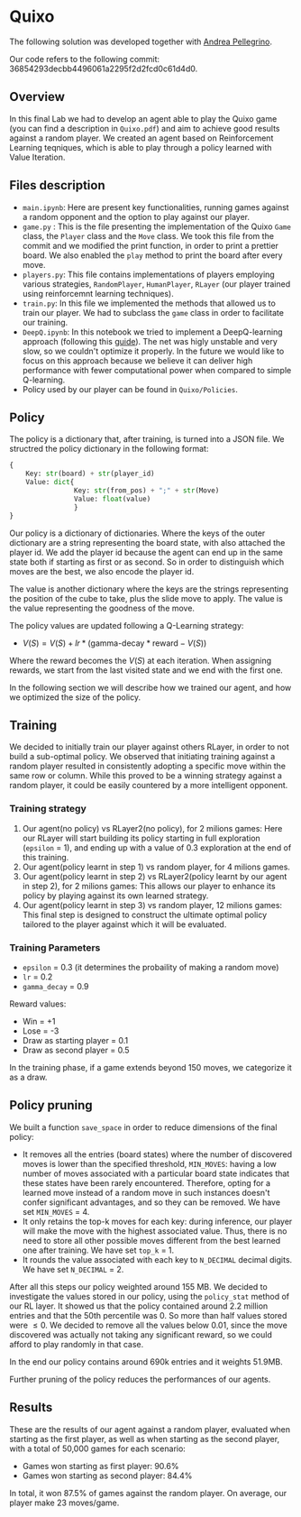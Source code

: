 # Quixo

The following solution was developed together with [Andrea Pellegrino](https://github.com/andry2327/Computational-Intelligence).

Our code refers to the following commit: 36854293decbb4496061a2295f2d2fcd0c61d4d0.

## Overview
In this final Lab we had to develop an agent able to play the Quixo game (you can find a description in ```Quixo.pdf```) and aim to achieve good results against a random player. 
We created an agent based on Reinforcement Learning teqniques, which is able to play through a policy learned with Value Iteration.

## Files description

- ```main.ipynb```: Here are present key functionalities, running games against a random opponent and the option to play against our player.
- ```game.py``` : This is the file presenting the implementation of the Quixo ```Game``` class, the ```Player``` class and the ```Move``` class. We took this file from the commit and we modified the print function, in order to print a prettier board. We also enabled the ```play``` method to print the board after every move.
- ```players.py```: This file contains implementations of players employing various strategies, ```RandomPlayer```, ```HumanPlayer```,  ```RLayer``` (our player trained using reinforcemnt learning techniques).
- ```train.py```: In this file we implemented the methods that allowed us to train our player. We had to subclass the ```game``` class in order to facilitate our training. 
- ```DeepQ.ipynb```: In this notebook we tried to implement a DeepQ-learning approach (following this [guide](https://towardsdatascience.com/how-to-teach-an-ai-to-play-games-deep-reinforcement-learning-28f9b920440a)). The net was higly unstable and very slow, so we couldn't optimize it properly. In the future we would like to focus on this approach because we believe it can deliver high performance with fewer computational power when compared to simple Q-learning.
- Policy used by our player can be found in ```Quixo/Policies```. 

## Policy
The policy is a dictionary that, after training, is turned into a JSON file. We structred the policy dictionary in the following format:
```python
{
    Key: str(board) + str(player_id)
    Value: dict{
                Key: str(from_pos) + ";" + str(Move)
                Value: float(value)
                }
}
```
Our policy is a dictionary of dictionaries.
Where the keys of the outer dictionary are a string representing the board state, with also attached the player id. We add the player id because the agent can end up in the same state both if starting as first or as second. So in order to distinguish which moves are the best, we also encode the player id.

The value is another dictionary where the keys are the strings representing the position of the cube to take, plus the slide move to apply. The value is the value representing the goodness of the move.

The policy values are updated following a Q-Learning strategy:
- $V(S) = V(S) + lr * (\text{gamma-decay}*\text{reward} - V(S))$

Where the reward becomes the $V(S)$ at each iteration. When assigning rewards, we start from the last visited state and we end with the first one.

In the following section we will describe how we trained our agent, and how we optimized the size of the policy.

## Training

We decided to initially train our player against others RLayer, in order to not build a sub-optimal policy. We observed that initiating training against a random player resulted in consistently adopting a specific move within the same row or column. While this proved to be a winning strategy against a random player, it could be easily countered by a more intelligent opponent.

### Training strategy

1. Our agent(no policy) vs RLayer2(no policy), for 2 milions games: Here our RLayer will start building its policy starting in full exploration (```epsilon``` = 1), and ending up with a value of 0.3 exploration at the end of this training.
2. Our agent(policy learnt in step 1) vs random player, for 4 milions games.
3. Our agent(policy learnt in step 2) vs RLayer2(policy learnt by our agent in step 2), for 2 milions games: This allows our player to enhance its policy by playing against its own learned strategy.
4. Our agent(policy learnt in step 3) vs random player, 12 milions games: This final step is designed to construct the ultimate optimal policy tailored to the player against which it will be evaluated.

### Training Parameters
- ```epsilon``` = 0.3 (it determines the probaility of making a random move)
- ```lr``` = 0.2
- ```gamma_decay``` = 0.9

Reward values: 
- Win = +1
- Lose = -3
- Draw as starting player = 0.1
- Draw as second player = 0.5

In the training phase, if a game extends beyond 150 moves, we categorize it as a draw.

## Policy pruning
We built a function ```save_space``` in order to reduce dimensions of the final policy:
- It removes all the entries (board states) where the number of discovered moves is lower than the specified threshold, `MIN_MOVES`: having a low number of moves associated with a particular board state indicates that these states have been rarely encountered. Therefore, opting for a learned move instead of a random move in such instances doesn't confer significant advantages, and so they can be removed. We have set ```MIN_MOVES``` = 4.
- It only retains the top-k moves for each key: during inference, our player will make the move with the highest associated value. Thus, there is no need to store all other possible moves different from the best learned one after training. We have set `top_k` = 1.
- It rounds the value associated with each key to `N_DECIMAL` decimal digits. We have set `N_DECIMAL` = 2.

After all this steps our policy weighted around 155 MB.
We decided to investigate the values stored in our policy, using the ```policy_stat``` method of our RL layer. 
It showed us that the policy contained around 2.2 million entries and that the 50th percentile was 0. So more than half values stored were $\le 0$.
We decided to remove all the values below 0.01, since the move discovered was actually not taking any significant reward, so we could afford to play randomly in that case. 

In the end our policy contains around 690k entries and it weights 51.9MB.

Further pruning of the policy reduces the performances of our agents.

## Results

These are the results of our agent against a random player, evaluated when starting as the first player, as well as when starting as the second player, with a total of 50,000 games for each scenario:
- Games won starting as first player: $90.6$%
- Games won starting as second player: $84.4$%
  
In total, it won $87.5$% of games against the random player.
On average, our player make 23 moves/game.
